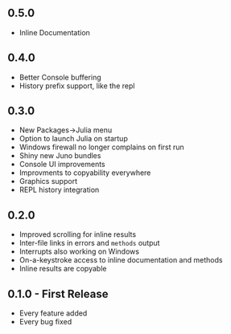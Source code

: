 ## 0.5.0
* Inline Documentation

## 0.4.0
* Better Console buffering
* History prefix support, like the repl

## 0.3.0
* New Packages->Julia menu
* Option to launch Julia on startup
* Windows firewall no longer complains on first run
* Shiny new Juno bundles
* Console UI improvements
* Improvments to copyability everywhere
* Graphics support
* REPL history integration

## 0.2.0
* Improved scrolling for inline results
* Inter-file links in errors and `methods` output
* Interrupts also working on Windows
* On-a-keystroke access to inline documentation and methods
* Inline results are copyable

## 0.1.0 - First Release
* Every feature added
* Every bug fixed
